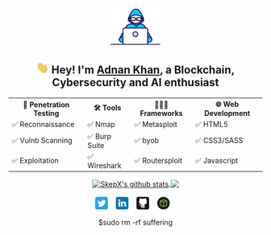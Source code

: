 <div align="center">
<img src="https://raw.githubusercontent.com/SkepX/SkepX/main/img/developer.gif" width="100px">
<h2><img src="https://raw.githubusercontent.com/SkepX/SkepX/main/img/hi.gif" width="25px"> Hey! I'm <a href="https://www.linkedin.com/in/adnan-khan-x/" target="_blank">Adnan Khan</a>, a Blockchain, Cybersecurity and AI enthusiast</h2>
<!-- About me -->
<!-- Languages-->
<div style="width: 100%;">
<table>
<tbody>
<tr>
<th>🐞 Penetration Testing</td>
<th>🛠️ Tools</td>
<th>👨🏻‍💻 Frameworks</td>
<th>🌐 Web Development</td>
</tr>

<tr>
<td>✅ Reconnaissance</td>
<td>✅ Nmap</td>
<td>✅ Metasploit</td>
<td>✅ HTML5</td>
</tr>

<tr>
<td>✅ Vulnb Scanning</td>
<td>✅ Burp Suite</td>
<td>✅ byob</td>
<td>✅ CSS3/SASS</td>
</tr>

<tr>
<td>✅ Exploitation</td>
<td>✅ Wireshark</td>
<td>✅ Routersploit</td>
<td>✅ Javascript</td>
</tr>

</tbody>
</table>
</div>

<!-- GitHub Stats -->

<!-- GitHub Stats -->
<div style="width: 100%;">
<a href="#" target="_blank">
  <img align="center" src="https://github-readme-stats.vercel.app/api?username=SkepX&show_icons=true&include_all_commits=true&theme=dark" height="150" alt="SkepX's github stats"  />
</a>

<a href="#" target="_blank">
  <img align="center" src="https://github-readme-stats.vercel.app/api/top-langs/?username=SkepX&layout=compact&theme=dark" height="150"/>
</a>
</div>

<br>

<!-- Links -->
<div style="width: 100%;">
<!--
<h2>Contact me</h2>
<img src="https://raw.githubusercontent.com/SkepX/SkepX/main/img/handshake.gif" width="75px">
-->
<a href="https://twitter.com/skepticus_x" target="_blank"><img height="25" src="https://raw.githubusercontent.com/SkepX/SkepX/main/img/twitter.svg"></a>&nbsp;&nbsp;&nbsp;
<a href="https://www.linkedin.com/in/adnan-khan-x/" target="_blank"><img height="25" src="https://raw.githubusercontent.com/SkepX/SkepX/main/img/linkedin.svg"></a>&nbsp;&nbsp;&nbsp;
<a href="https://github.com/SkepX" target="_blank"><img height="25" src="https://raw.githubusercontent.com/SkepX/SkepX/main/img/github.svg"></a>&nbsp;&nbsp;&nbsp;
<a href="https://app.hackthebox.eu/profile/491763" target="_blank"><img height="25" src="https://raw.githubusercontent.com/SkepX/SkepX/main/img/htb.png"></a>&nbsp;&nbsp;&nbsp;
</div>

$sudo rm -rf suffering
</div>
